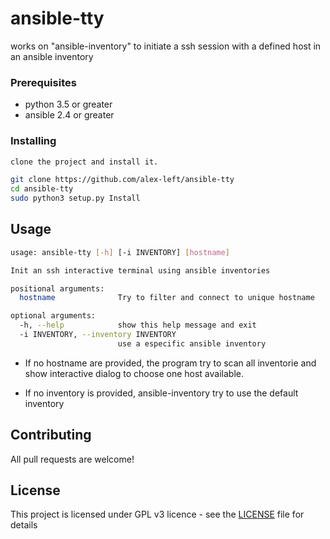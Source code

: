 # ansible-tty

works on "ansible-inventory" to initiate a ssh session with a defined host in an ansible inventory


### Prerequisites

* python 3.5 or greater
* ansible 2.4 or greater

### Installing

```sh
clone the project and install it.

git clone https://github.com/alex-left/ansible-tty
cd ansible-tty
sudo python3 setup.py Install

```

## Usage
```sh
usage: ansible-tty [-h] [-i INVENTORY] [hostname]

Init an ssh interactive terminal using ansible inventories

positional arguments:
  hostname              Try to filter and connect to unique hostname

optional arguments:
  -h, --help            show this help message and exit
  -i INVENTORY, --inventory INVENTORY
                        use a especific ansible inventory
```

- If no hostname are provided, the program try to scan all inventorie and show interactive dialog
to choose one host available.

- If no inventory is provided, ansible-inventory try to use the default inventory

## Contributing

All pull requests are welcome!

## License

This project is licensed under GPL v3 licence - see the [LICENSE](LICENSE) file for details
